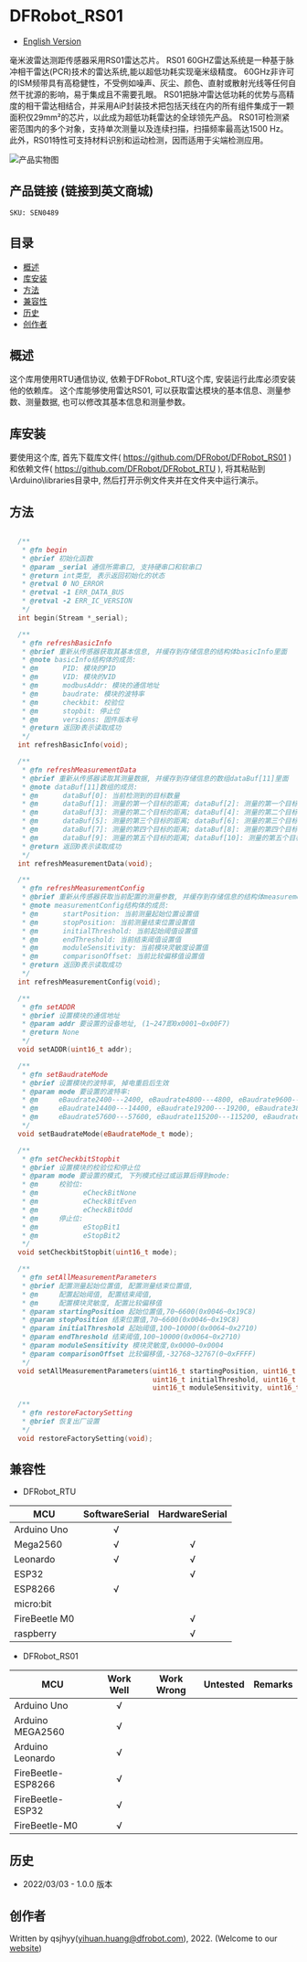 # DFRobot_RS01
* [English Version](./README.md)

毫米波雷达测距传感器采用RS01雷达芯片。
RS01 60GHZ雷达系统是一种基于脉冲相干雷达(PCR)技术的雷达系统,能以超低功耗实现毫米级精度。
60GHz非许可的ISM频带具有高稳健性，不受例如噪声、灰尘、颜色、直射或散射光线等任何自然干扰源的影响，易于集成且不需要孔眼。
RS01把脉冲雷达低功耗的优势与高精度的相干雷达相结合，并采用AiP封装技术把包括天线在内的所有组件集成于一颗面积仅29mm²的芯片，以此成为超低功耗雷达的全球领先产品。
RS01可检测紧密范围内的多个对象，支持单次测量以及连续扫描，扫描频率最高达1500 Hz。
此外，RS01特性可支持材料识别和运动检测，因而适用于尖端检测应用。

![产品实物图](./resources/images/RS01.png)


## 产品链接 (链接到英文商城)
    SKU: SEN0489


## 目录

* [概述](#概述)
* [库安装](#库安装)
* [方法](#方法)
* [兼容性](#兼容性)
* [历史](#历史)
* [创作者](#创作者)


## 概述

这个库用使用RTU通信协议, 依赖于DFRobot_RTU这个库, 安装运行此库必须安装他的依赖库。
这个库能够使用雷达RS01, 可以获取雷达模块的基本信息、测量参数、测量数据, 也可以修改其基本信息和测量参数。


## 库安装

要使用这个库, 首先下载库文件( https://github.com/DFRobot/DFRobot_RS01 )和依赖文件( https://github.com/DFRobot/DFRobot_RTU ), 将其粘贴到\Arduino\libraries目录中, 然后打开示例文件夹并在文件夹中运行演示。


## 方法

```C++

  /**
   * @fn begin
   * @brief 初始化函数
   * @param _serial 通信所需串口, 支持硬串口和软串口
   * @return int类型, 表示返回初始化的状态
   * @retval 0 NO_ERROR
   * @retval -1 ERR_DATA_BUS
   * @retval -2 ERR_IC_VERSION
   */
  int begin(Stream *_serial);

  /**
   * @fn refreshBasicInfo
   * @brief 重新从传感器获取其基本信息, 并缓存到存储信息的结构体basicInfo里面
   * @note basicInfo结构体的成员:
   * @n      PID: 模块的PID
   * @n      VID: 模块的VID
   * @n      modbusAddr: 模块的通信地址
   * @n      baudrate: 模块的波特率
   * @n      checkbit: 校验位
   * @n      stopbit: 停止位
   * @n      versions: 固件版本号
   * @return 返回0表示读取成功
   */
  int refreshBasicInfo(void);

  /**
   * @fn refreshMeasurementData
   * @brief 重新从传感器读取其测量数据, 并缓存到存储信息的数组dataBuf[11]里面
   * @note dataBuf[11]数组的成员:
   * @n      dataBuf[0]: 当前检测到的目标数量
   * @n      dataBuf[1]: 测量的第一个目标的距离; dataBuf[2]: 测量的第一个目标的强度
   * @n      dataBuf[3]: 测量的第二个目标的距离; dataBuf[4]: 测量的第二个目标的强度
   * @n      dataBuf[5]: 测量的第三个目标的距离; dataBuf[6]: 测量的第三个目标的强度
   * @n      dataBuf[7]: 测量的第四个目标的距离; dataBuf[8]: 测量的第四个目标的强度
   * @n      dataBuf[9]: 测量的第五个目标的距离; dataBuf[10]: 测量的第五个目标的强度
   * @return 返回0表示读取成功
   */
  int refreshMeasurementData(void);

  /**
   * @fn refreshMeasurementConfig
   * @brief 重新从传感器获取当前配置的测量参数, 并缓存到存储信息的结构体measurementConfig里面
   * @note measurementConfig结构体的成员:
   * @n      startPosition: 当前测量起始位置设置值
   * @n      stopPosition: 当前测量结束位置设置值
   * @n      initialThreshold: 当前起始阈值设置值
   * @n      endThreshold: 当前结束阈值设置值
   * @n      moduleSensitivity: 当前模块灵敏度设置值
   * @n      comparisonOffset: 当前比较偏移值设置值
   * @return 返回0表示读取成功
   */
  int refreshMeasurementConfig(void);

  /**
   * @fn setADDR
   * @brief 设置模块的通信地址
   * @param addr 要设置的设备地址, (1~247即0x0001~0x00F7)
   * @return None
   */
  void setADDR(uint16_t addr);

  /**
   * @fn setBaudrateMode
   * @brief 设置模块的波特率, 掉电重启后生效
   * @param mode 要设置的波特率:
   * @n     eBaudrate2400---2400, eBaudrate4800---4800, eBaudrate9600---9600, 
   * @n     eBaudrate14400---14400, eBaudrate19200---19200, eBaudrate38400---38400, 
   * @n     eBaudrate57600---57600, eBaudrate115200---115200, eBaudrate_1000000---1000000
   */
  void setBaudrateMode(eBaudrateMode_t mode);

  /**
   * @fn setCheckbitStopbit
   * @brief 设置模块的校验位和停止位
   * @param mode 要设置的模式, 下列模式经过或运算后得到mode:
   * @n     校验位:
   * @n           eCheckBitNone
   * @n           eCheckBitEven
   * @n           eCheckBitOdd
   * @n     停止位:
   * @n           eStopBit1
   * @n           eStopBit2
   */
  void setCheckbitStopbit(uint16_t mode);

  /**
   * @fn setAllMeasurementParameters
   * @brief 配置测量起始位置值, 配置测量结束位置值,
   * @n     配置起始阈值, 配置结束阈值,
   * @n     配置模块灵敏度, 配置比较偏移值
   * @param startingPosition 起始位置值,70~6600(0x0046~0x19C8)
   * @param stopPosition 结束位置值,70~6600(0x0046~0x19C8)
   * @param initialThreshold 起始阈值,100~10000(0x0064~0x2710)
   * @param endThreshold 结束阈值,100~10000(0x0064~0x2710)
   * @param moduleSensitivity 模块灵敏度,0x0000~0x0004
   * @param comparisonOffset 比较偏移值,-32768~32767(0~0xFFFF)
   */
  void setAllMeasurementParameters(uint16_t startingPosition, uint16_t stopPosition,
                                   uint16_t initialThreshold, uint16_t endThreshold,
                                   uint16_t moduleSensitivity, uint16_t comparisonOffset);

  /**
   * @fn restoreFactorySetting
   * @brief 恢复出厂设置
   */
  void restoreFactorySetting(void);

```


## 兼容性

* DFRobot_RTU

MCU                | SoftwareSerial | HardwareSerial |
------------------ | :------------: | :------------: |
Arduino Uno        |       √        |                |
Mega2560           |       √        |       √        |
Leonardo           |       √        |       √        |
ESP32              |                |       √        |
ESP8266            |       √        |                |
micro:bit          |                |                |
FireBeetle M0      |                |       √        |
raspberry          |                |       √        |

* DFRobot_RS01

MCU                |  Work Well   |  Work Wrong  |  Untested   | Remarks
------------------ | :----------: | :----------: | :---------: | :---:
Arduino Uno        |      √       |              |             |
Arduino MEGA2560   |      √       |              |             |
Arduino Leonardo   |      √       |              |             |
FireBeetle-ESP8266 |      √       |              |             |
FireBeetle-ESP32   |      √       |              |             |
FireBeetle-M0      |      √       |              |             |


## 历史

- 2022/03/03 - 1.0.0 版本


## 创作者

Written by qsjhyy(yihuan.huang@dfrobot.com), 2022. (Welcome to our [website](https://www.dfrobot.com/))

